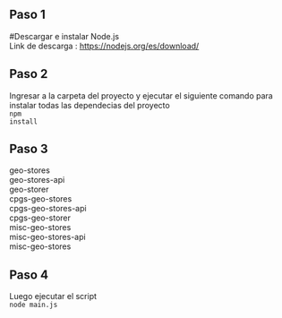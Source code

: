 ## Paso 1
#Descargar e instalar Node.js<br>
Link de descarga : https://nodejs.org/es/download/

## Paso 2
Ingresar a la carpeta del proyecto y ejecutar el siguiente comando para instalar todas las dependecias del proyecto<br>
<code>npm install</code>

## Paso 3
geo-stores<br>
geo-stores-api<br>
geo-storer<br>
cpgs-geo-stores<br>
cpgs-geo-stores-api<br>
cpgs-geo-storer<br>
misc-geo-stores<br>
misc-geo-stores-api<br>
misc-geo-stores<br>

## Paso 4
Luego ejecutar el script<br>
<code>node main.js</code>

